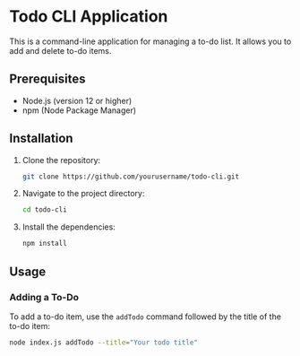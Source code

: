 # Todo CLI Application

This is a command-line application for managing a to-do list. It allows you to add and delete to-do items.

## Prerequisites

- Node.js (version 12 or higher)
- npm (Node Package Manager)

## Installation

1. Clone the repository:
    ```sh
    git clone https://github.com/yourusername/todo-cli.git
    ```
2. Navigate to the project directory:
    ```sh
    cd todo-cli
    ```
3. Install the dependencies:
    ```sh
    npm install
    ```

## Usage

### Adding a To-Do

To add a to-do item, use the `addTodo` command followed by the title of the to-do item:
```sh
node index.js addTodo --title="Your todo title"
